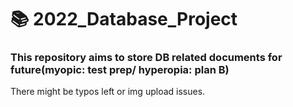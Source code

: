 # 📚 2022_Database_Project
### This repository aims to store DB related documents for future(myopic: test prep/ hyperopia: plan B)
There might be typos left or img upload issues. 
